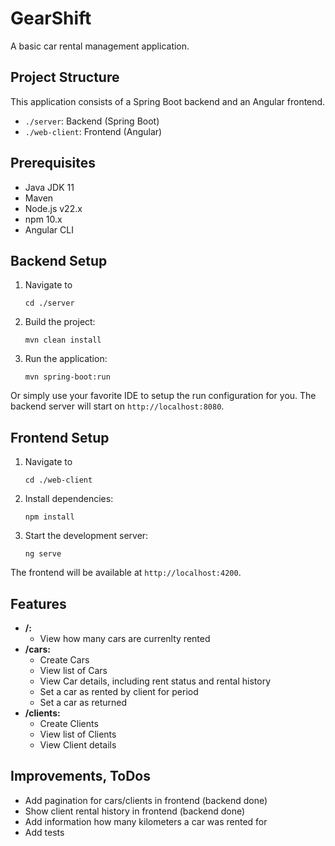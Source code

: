 # GearShift

A basic car rental management application.

## Project Structure

This application consists of a Spring Boot backend and an Angular frontend.

- `./server`: Backend (Spring Boot)
- `./web-client`: Frontend (Angular)

## Prerequisites

- Java JDK 11
- Maven
- Node.js v22.x
- npm 10.x
- Angular CLI

## Backend Setup

1. Navigate to 
   ```
   cd ./server
   ```

2. Build the project:
   ```
   mvn clean install
   ```

3. Run the application:
   ```
   mvn spring-boot:run
   ```

Or simply use your favorite IDE to setup the run configuration for you. The backend server will start on `http://localhost:8080`.

## Frontend Setup 

1. Navigate to
   ```
   cd ./web-client
   ```

2. Install dependencies:
   ```
   npm install
   ```

3. Start the development server:
   ```
   ng serve
   ```

The frontend will be available at `http://localhost:4200`.

## Features

* **/:** 
    * View how many cars are currenlty rented
* **/cars:**
    * Create Cars
    * View list of Cars
    * View Car details, including rent status and rental history
    * Set a car as rented by client for period
    * Set a car as returned
* **/clients:**
    * Create Clients
    * View list of Clients
    * View Client details


## Improvements, ToDos

* Add pagination for cars/clients in frontend (backend done)
* Show client rental history in frontend (backend done)
* Add information how many kilometers a car was rented for
* Add tests